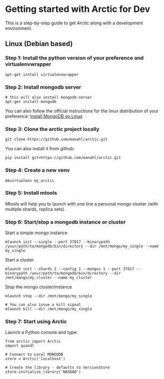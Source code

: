 # Getting started with Arctic for Dev

This is a step-by-step guide to get Arctic along with a development environment.


## Linux (Debian based)


### Step 1: Install the python version of your preference and virtualenvwrapper
```
apt-get install virtualenvwrapper
```


### Step 2: Install mongodb server
```
# this will also install mongodb-server
apt-get install mongodb
```
You can also follow the official instructions for the linux distribution of your preference:
[Install MongoDB on Linux](https://docs.mongodb.com/manual/administration/install-on-linux/)


### Step 3: Clone the arctic project locally
```
git clone https://github.com/manahl/arctic.git
```

You can also install it from github:
```
pip install git+https://github.com/manahl/arctic.git
```


### Step 4: Create a new venv
```
mkvirtualenv my_arctic
```


### Step 5: Install mtools
Mtools will help you to launch with one line a personal mongo cluster (with multiple shards, replica sets).



### Step 6: Start/stop a mongodb instance or cluster
Start a simple mongo instance
```
mlaunch init --single --port 27017 --binarypath /your/path/to/mongodb/bin/directory --dir /mnt/mongo/my_single --name my_single
```

Start a cluster
```
mlaunch init --shards 2 --config 1 --mongos 1 --port 27017 --binarypath /your/path/to/mongodb/bin/directory --dir /mnt/mongo/my_cluster --name my_cluster
```

Stop the mongo cluster/instance
```
mlaunch stop --dir /mnt/mongo/my_single

# You can also issue a kill signal
mlaunch kill --dir /mnt/mongo/my_single
```



### Step 7: Start using Arctic
Launch a Python console and type:
```
from arctic import Arctic
import quandl

# Connect to Local MONGODB
store = Arctic('localhost')

# Create the library - defaults to VersionStore
store.initialize_library('NASDAQ')
```

